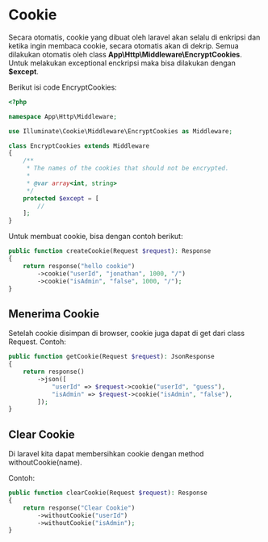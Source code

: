 # Cookie
Secara otomatis, cookie yang dibuat oleh laravel akan selalu di enkripsi dan ketika ingin membaca cookie, secara otomatis akan di dekrip. Semua dilakukan otomatis oleh class **App\Http\Middleware\EncryptCookies**. Untuk melakukan exceptional enckripsi maka bisa dilakukan dengan **$except**.

Berikut isi code EncryptCookies:
```php
<?php

namespace App\Http\Middleware;

use Illuminate\Cookie\Middleware\EncryptCookies as Middleware;

class EncryptCookies extends Middleware
{
    /**
     * The names of the cookies that should not be encrypted.
     *
     * @var array<int, string>
     */
    protected $except = [
        //
    ];
}
```

Untuk membuat cookie, bisa dengan contoh berikut:
```php
public function createCookie(Request $request): Response
{
    return response("hello cookie")
        ->cookie("userId", "jonathan", 1000, "/")
        ->cookie("isAdmin", "false", 1000, "/");
}
```
## Menerima Cookie
Setelah cookie disimpan di browser, cookie juga dapat di get dari class Request. Contoh:
```php
public function getCookie(Request $request): JsonResponse
{
    return response()
        ->json([
            "userId" => $request->cookie("userId", "guess"),
            "isAdmin" => $request->cookie("isAdmin", "false"),
        ]);
}
```

## Clear Cookie
Di laravel kita dapat membersihkan cookie dengan method withoutCookie(name).

Contoh:
```php
public function clearCookie(Request $request): Response
{
    return response("Clear Cookie")
        ->withoutCookie("userId")
        ->withoutCookie("isAdmin");
}
```